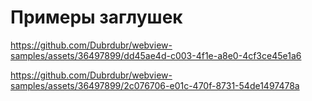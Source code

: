 # Примеры заглушек


https://github.com/Dubrdubr/webview-samples/assets/36497899/dd45ae4d-c003-4f1e-a8e0-4cf3ce45e1a6

https://github.com/Dubrdubr/webview-samples/assets/36497899/2c076706-e01c-470f-8731-54de1497478a



